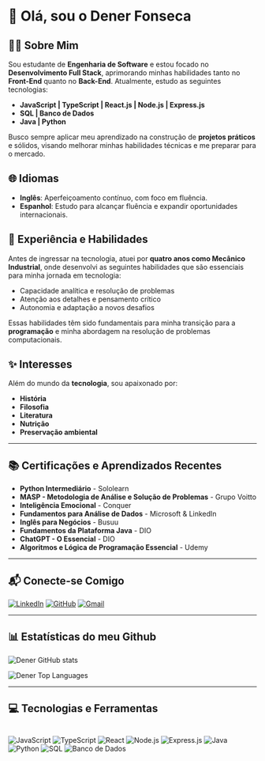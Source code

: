 # 👋 Olá, sou o Dener Fonseca

## 🧑‍💻 Sobre Mim
Sou estudante de **Engenharia de Software** e estou focado no **Desenvolvimento Full Stack**, aprimorando minhas habilidades tanto no **Front-End** quanto no **Back-End**. Atualmente, estudo as seguintes tecnologias:

- **JavaScript | TypeScript | React.js | Node.js | Express.js**
- **SQL | Banco de Dados**
- **Java | Python**

Busco sempre aplicar meu aprendizado na construção de **projetos práticos** e sólidos, visando melhorar minhas habilidades técnicas e me preparar para o mercado.

## 🌐 Idiomas
- **Inglês**: Aperfeiçoamento contínuo, com foco em fluência.
- **Espanhol**: Estudo para alcançar fluência e expandir oportunidades internacionais.

## 🔧 Experiência e Habilidades
Antes de ingressar na tecnologia, atuei por **quatro anos como Mecânico Industrial**, onde desenvolvi as seguintes habilidades que são essenciais para minha jornada em tecnologia:

- Capacidade analítica e resolução de problemas  
- Atenção aos detalhes e pensamento crítico  
- Autonomia e adaptação a novos desafios  

Essas habilidades têm sido fundamentais para minha transição para a **programação** e minha abordagem na resolução de problemas computacionais.

## ✨ Interesses
Além do mundo da **tecnologia**, sou apaixonado por:

- **História**
- **Filosofia**
- **Literatura**
- **Nutrição**
- **Preservação ambiental**

---

## 📚 Certificações e Aprendizados Recentes
- **Python Intermediário** - Sololearn  
- **MASP - Metodologia de Análise e Solução de Problemas** - Grupo Voitto  
- **Inteligência Emocional** - Conquer  
- **Fundamentos para Análise de Dados** - Microsoft & LinkedIn  
- **Inglês para Negócios** - Busuu  
- **Fundamentos da Plataforma Java** - DIO  
- **ChatGPT - O Essencial** - DIO  
- **Algoritmos e Lógica de Programação Essencial** - Udemy  

---

## 📬 Conecte-se Comigo

[![LinkedIn](https://img.shields.io/badge/-LinkedIn-0077B5?style=for-the-badge&logo=linkedin&logoColor=white)](https://www.linkedin.com/in/dener-fonseca)
[![GitHub](https://img.shields.io/badge/-GitHub-181717?style=for-the-badge&logo=github&logoColor=white)](https://github.com/Dener-Fonseca)
[![Gmail](https://img.shields.io/badge/-Gmail-D14836?style=for-the-badge&logo=gmail&logoColor=white)](mailto:denerwriter@gmail.com)

---

## 📊 Estatísticas do meu Github

![Dener GitHub stats](https://github-readme-stats.vercel.app/api?username=Dener-Fonseca&show_icons=true&theme=tokyonight&border_color=FFFFFF)

![Dener Top Languages](https://github-readme-stats.vercel.app/api/top-langs/?username=Dener-Fonseca&layout=compact&show_icons=true&theme=tokyonight&border_color=FFFFFF)

---

## 💻 Tecnologias e Ferramentas
<div style="display: inline_block"><br/>
  <img alt="JavaScript" src="https://img.shields.io/badge/JavaScript-F7DF1E?style=for-the-badge&logo=javascript&logoColor=black"/>
  <img alt="TypeScript" src="https://img.shields.io/badge/TypeScript-3178C6?style=for-the-badge&logo=typescript&logoColor=white"/>
  <img alt="React" src="https://img.shields.io/badge/React-20232A?style=for-the-badge&logo=react&logoColor=61DAFB"/>
  <img alt="Node.js" src="https://img.shields.io/badge/Node.js-339933?style=for-the-badge&logo=nodedotjs&logoColor=white"/>
  <img alt="Express.js" src="https://img.shields.io/badge/Express.js-000000?style=for-the-badge&logo=express&logoColor=white"/>
  <img alt="Java" src="https://img.shields.io/badge/Java-ED8B00?style=for-the-badge&logo=openjdk&logoColor=white"/>
  <img alt="Python" src="https://img.shields.io/badge/Python-3776AB?style=for-the-badge&logo=python&logoColor=white"/>
  <img alt="SQL" src="https://img.shields.io/badge/SQL-4479A1?style=for-the-badge&logo=postgresql&logoColor=white"/>
  <img alt="Banco de Dados" src="https://img.shields.io/badge/Banco%20de%20Dados-003B57?style=for-the-badge&logo=mysql&logoColor=white"/>
</div>
